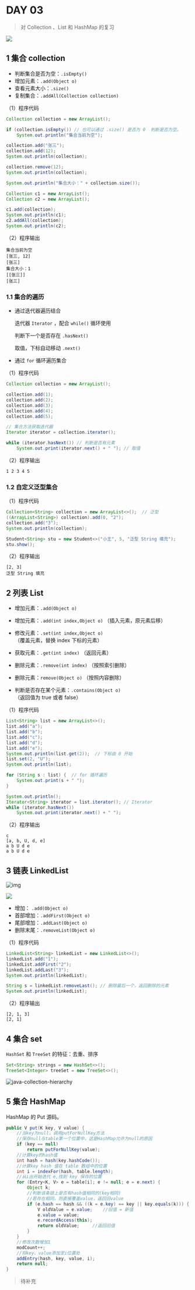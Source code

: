 # DAY 03

> 对 Collection 、List 和 HashMap 的复习

![](assets/l9_im2.jpg) 

## 1 集合 collection

* 判断集合是否为空：`.isEmpty()` 
* 增加元素：`.add(Object o)`
* 查看元素大小：`.size()`
* 复制集合：`.addAll(Collection collection)`

（1）程序代码

```java
Collection collection = new ArrayList();

if (collection.isEmpty()) // 也可以通过 .size() 是否为 0  判断是否为空。
    System.out.println("集合当前为空");

collection.add("张三");
collection.add(12);
System.out.println(collection);

collection.remove(12);
System.out.println(collection);

System.out.println("集合大小：" + collection.size());

Collection c1 = new ArrayList();
Collection c2 = new ArrayList();

c1.add(collection);
System.out.println(c1);
c2.addAll(collection);
System.out.println(c2);
```

（2）程序输出

```
集合当前为空
[张三, 12]
[张三]
集合大小：1
[[张三]]
[张三]
```

### 1.1 集合的遍历

* 通过迭代器遍历结合

  迭代器 `Iterator` ，配合 `while()` 循环使用

  判断下一个是否存在 `.hasNext()`

  取值，下标自动移动 `.next()`

* 通过 `for` 循环遍历集合

（1）程序代码

```java
Collection collection = new ArrayList();

collection.add(1);
collection.add(2);
collection.add(3);
collection.add(4);
collection.add(5);

// 集合方法获取迭代器
Iterator iterator = collection.iterator();

while (iterator.hasNext()) // 判断是否有元素
    System.out.print(iterator.next() + " "); // 取值
```

（2）程序输出

```
1 2 3 4 5
```

### 1.2 自定义泛型集合

（1）程序代码

```java
Collection<String> collection = new ArrayList<>();  // 泛型
((ArrayList<String>) collection).add(0, "2");
collection.add("3");
System.out.println(collection);

Student<String> stu = new Student<>("小王", 5, "泛型 String 填充");
stu.show();
```

（2）程序输出

```
[2, 3]
泛型 String 填充
```

## 2 列表 List

* 增加元素：`.add(Object o)`

* 增加元素：`.add(int index,Object o)` （插入元素，原元素后移）

* 修改元素：`.set(int index,Object o)` （覆盖元素，替换 index 下标的元素）

* 获取元素：`.get(int index)`  （返回元素）

* 删除元素：`.remove(int index)`  （按照索引删除）

* 删除元素：`remove(Object o)`  （按照内容删除）

* 判断是否存在某个元素：`.contains(Object o) `  （返回值为 true 或者 false）

（1）程序代码

```java
List<String> list = new ArrayList<>();
list.add("a");
list.add("b");
list.add("c");
list.add("d");
list.add("e");
System.out.println(list.get(2));  // 下标由 0 开始
list.set(2, "U");
System.out.println(list);

for (String s : list) {  // for 循环遍历
    System.out.print(s + " ");
}

System.out.println();
Iterator<String> iterator = list.iterator(); // Iterator
while (iterator.hasNext())
    System.out.print(iterator.next() + " ");
```

（2）程序输出

```
c
[a, b, U, d, e]
a b U d e 
a b U d e 
```
## 3 链表 LinkedList

![img](assets/272345393446232.jpg) 

![](assets/838736-20160709145535530-2085555808.png) 

* 增加： `.add(Object o)`
* 首部增加：`.addFirst(Object o)`
* 尾部增加：`.addLast(Object o)`
* 删除末尾：`.removeList(Object o)`

（1）程序代码

```java
LinkedList<String> linkedList = new LinkedList<>();
linkedList.add("1");
linkedList.addFirst("2");
linkedList.addLast("3");
System.out.println(linkedList);

String s = linkedList.removeLast(); // 删除最后一个，返回删除的元素
System.out.println(linkedList);
```

（2）程序输出

```
[2, 1, 3]
[2, 1]
```

## 4 集合 set

`HashSet` 和 `TreeSet` 的特征：去重、排序

```java
Set<String> strings = new HashSet<>();
TreeSet<Integer> treeSet = new TreeSet<>(); 
```

![java-collection-hierarchy](assets/java-collection-hierarchy_thumb1.jpg) 

## 5 集合 HashMap

HashMap 的 Put 源码。

```java
public V put(K key, V value) {
    //当key为null，调用putForNullKey方法
    //保存null与table第一个位置中，这是HashMap允许为null的原因
    if (key == null)
        return putForNullKey(value);
    //计算key的hash值
    int hash = hash(key.hashCode()); 
    //计算key hash 值在 table 数组中的位置
    int i = indexFor(hash, table.length); 
    //从i出开始迭代 e,找到 key 保存的位置
    for (Entry<K, V> e = table[i]; e != null; e = e.next) {
        Object k;
        //判断该条链上是否有hash值相同的(key相同)
        //若存在相同，则直接覆盖value，返回旧value
        if (e.hash == hash && ((k = e.key) == key || key.equals(k))) {
            V oldValue = e.value;    //旧值 = 新值
            e.value = value;
            e.recordAccess(this);
            return oldValue;     //返回旧值
        }
    }
    //修改次数增加1
    modCount++;
    //将key、value添加至i位置处
    addEntry(hash, key, value, i);
    return null;
}
```

> 待补充